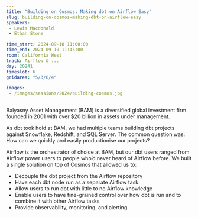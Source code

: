 ```yaml
---
title: "Building on Cosmos: Making dbt on Airflow Easy"
slug: building-on-cosmos-making-dbt-on-airflow-easy
speakers:
 - Lewis Macdonald
 - Ethan Stone

time_start: 2024-09-10 11:00:00
time_end: 2024-09-10 11:45:00
room: California West
track: Airflow & ...
day: 20241
timeslot: 6
gridarea: "5/3/6/4"

images: 
 - /images/sessions/2024/building-cosmos.jpg
---
```


Balyasny Asset Management (BAM) is a diversified global investment firm founded in 2001 with over $20 billion in assets under management. 
 
As dbt took hold at BAM, we had multiple teams building dbt projects against Snowflake, Redshift, and SQL Server. The common question was: How can we quickly and easily productionise our projects? 
 
Airflow is the orchestrator of choice at BAM, but our dbt users ranged from Airflow power users to people who’d never heard of Airflow before. We built a single solution on top of Cosmos that allowed us to: 
 
 - Decouple the dbt project from the Airflow repository  
 - Have each dbt node run as a separate Airflow task 
 - Allow users to run dbt with little to no Airflow knowledge 
 - Enable users to have fine-grained control over how dbt is run and to combine it with other Airflow tasks 
 - Provide observability, monitoring, and alerting.